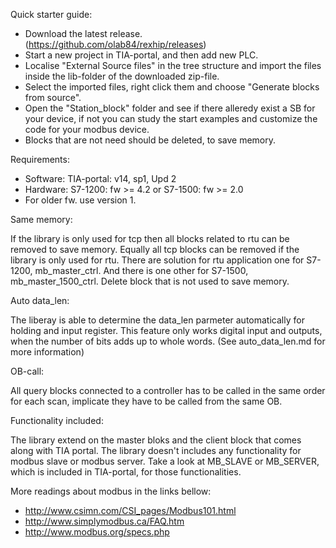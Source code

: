 Quick starter guide:
 - Download the latest release. (https://github.com/olab84/rexhip/releases)
 - Start a new project in TIA-portal, and then add new PLC.
 - Localise "External Source files" in the tree structure and import the files inside the lib-folder of the downloaded zip-file.
 - Select the imported files, right click them and choose "Generate blocks from source".
 - Open the "Station_block" folder and see if there alleredy exist a SB for your device, if not you can study the start examples and customize the code for your modbus device.
 - Blocks that are not need should be deleted, to save memory.
 
 Requirements:
 - Software: TIA-portal: v14, sp1, Upd 2
 - Hardware: S7-1200: fw >= 4.2 or S7-1500: fw >= 2.0  
 - For older fw. use version 1.

Same memory:

If the library is only used for tcp then all blocks related to rtu can be removed to save memory. Equally all tcp blocks can be removed if the library is only used for rtu. There are solution for rtu application one for S7-1200, mb_master_ctrl. And there is one other for S7-1500,  mb_master_1500_ctrl. Delete block that is not used to save memory.

Auto data_len:

The liberay is able to determine the data_len parmeter automatically for holding and input register. This feature only works digital input and outputs, when the number of bits adds up to whole words.  (See auto_data_len.md for more information)

OB-call:

All query blocks connected to a controller has to be called in the same order for each scan, implicate they have to be called from the same OB.

Functionality included:

The library extend on the master bloks and the client block that comes along with TIA portal. The library doesn't includes any functionality for modbus slave or modbus server. Take a look at MB_SLAVE or MB_SERVER, which is included in TIA-portal, for those functionalities.

More readings about modbus in the links bellow:
 - http://www.csimn.com/CSI_pages/Modbus101.html
 - http://www.simplymodbus.ca/FAQ.htm
 - http://www.modbus.org/specs.php
